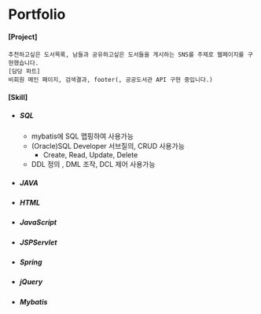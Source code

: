 # Portfolio
#### [Project]
    추천하고싶은 도서목록, 남들과 공유하고싶은 도서들을 게시하는 SNS를 주제로 웹페이지를 구현했습니다.
    [담당 파트]
    비회원 메인 페이지, 검색결과, footer(, 공공도서관 API 구현 중입니다.)

#### [Skill]

* ##### SQL
    * mybatis에 SQL 맵핑하여 사용가능
    * (Oracle)SQL Developer 서브질의, CRUD 사용가능
        * Create, Read, Update, Delete
    * DDL 정의 , DML 조작, DCL 제어 사용가능
* ##### JAVA

* ##### HTML

* ##### JavaScript

* ##### JSPServlet

* ##### Spring

* ##### jQuery

* ##### Mybatis
 
